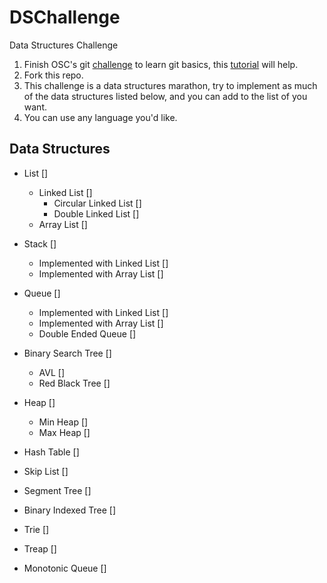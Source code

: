 # DSChallenge
Data Structures Challenge

1. Finish OSC's git [challenge](https://github.com/Open-Source-Community/iusegit) to learn git basics, this [tutorial](https://www.youtube.com/watch?v=Y9XZQO1n_7c) will help.
2. Fork this repo.
3. This challenge is a data structures marathon, try to implement as much of the data structures listed below, and you can add to the list of you want.
4. You can use any language you'd like.

## Data Structures

* List []
    - Linked List []
        - Circular Linked List []
        - Double Linked List []
    - Array List []
* Stack []
    - Implemented with Linked List []
    - Implemented with Array List []
* Queue []
    - Implemented with Linked List []
    - Implemented with Array List []
    - Double Ended Queue []
* Binary Search Tree []
    - AVL []
    - Red Black Tree []
* Heap []
    - Min Heap []
    - Max Heap []
* Hash Table []

* Skip List []

* Segment Tree []

* Binary Indexed Tree []

* Trie []

* Treap []

* Monotonic Queue []



